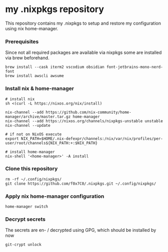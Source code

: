 # my .nixpkgs repository

This repository contains my .nixpkgs to setup and restore my configuration using nix home-manager.

### Prerequisites 

Since not all required packages are available via nixpkgs some are installed via brew beforehand.

```shell
brew install --cask iterm2 vscodium obsidian font-jetbrains-mono-nerd-font
brew install awscli awsume
```

### Install nix & home-manager

```shell
# install nix
sh <(curl -L https://nixos.org/nix/install)

nix-channel --add https://github.com/nix-community/home-manager/archive/master.tar.gz home-manager
nix-channel --add https://nixos.org/channels/nixpkgs-unstable unstable
nix-channel --update

# if not on NixOS execute
export NIX_PATH=$HOME/.nix-defexpr/channels:/nix/var/nix/profiles/per-user/root/channels${NIX_PATH:+:$NIX_PATH}

# install home-manager
nix-shell '<home-manager>' -A install
```

### Clone this repository

```shell
rm -rf ~/.config/nixpkgs/
git clone https://github.com/f0x7C0/.nixpkgs.git ~/.config/nixpkgs/
```

### Apply nix home-manager configuration

```shell
home-manager switch
```

### Decrypt secrets

The secrets are en- / decrypted using GPG, which should be installed by now

```shell
git-crypt unlock
```


